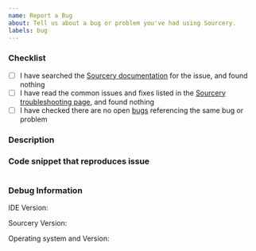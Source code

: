 ```yaml
---
name: Report a Bug
about: Tell us about a bug or problem you've had using Sourcery.
labels: bug
---
```


### Checklist

- [ ] I have searched the [Sourcery documentation](https://docs.sourcery.ai/) for the issue, and found nothing
- [ ] I have read the common issues and fixes listed in the [Sourcery troubleshooting page](https://docs.sourcery.ai/Product/Troubleshooting/#troubleshooting), and found nothing
- [ ] I have checked there are no open [bugs](https://github.com/sourcery-ai/sourcery/issues?q=label%3Abug) referencing the same bug or problem

### Description
<!-- (Explain the problematic behaviour, and, if possible, describe what you expected to happen instead.) -->

### Code snippet that reproduces issue
<!-- (If the issue relates to an incorrect suggestion or bug when viewing a particular piece of code, please paste it here.) -->
```python

```

### Debug Information

IDE Version: 
<!-- (Example: PyCharm Community Edition 2022.2) -->


Sourcery Version: 
<!-- (Example: Sourcery 0.12.6) -->


Operating system and Version:
<!-- (Example: Windows 10) -->


